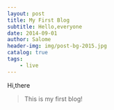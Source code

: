```yaml
---
layout: post
title: My First Blog
subtitle: Hello,everyone
date: 2014-09-01
author: Salome
header-img: img/post-bg-2015.jpg
catalog: true
tags:
    - live
---
```


Hi,there
>This is my first blog!
